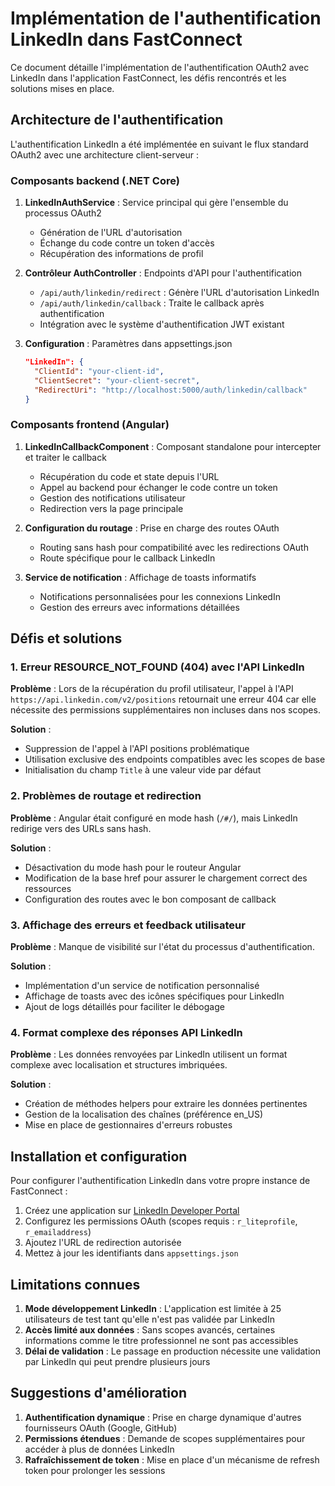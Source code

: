 # Implémentation de l'authentification LinkedIn dans FastConnect

Ce document détaille l'implémentation de l'authentification OAuth2 avec LinkedIn dans l'application FastConnect, les défis rencontrés et les solutions mises en place.

## Architecture de l'authentification

L'authentification LinkedIn a été implémentée en suivant le flux standard OAuth2 avec une architecture client-serveur :

### Composants backend (.NET Core)

1. **LinkedInAuthService** : Service principal qui gère l'ensemble du processus OAuth2
   - Génération de l'URL d'autorisation
   - Échange du code contre un token d'accès
   - Récupération des informations de profil

2. **Contrôleur AuthController** : Endpoints d'API pour l'authentification
   - `/api/auth/linkedin/redirect` : Génère l'URL d'autorisation LinkedIn
   - `/api/auth/linkedin/callback` : Traite le callback après authentification
   - Intégration avec le système d'authentification JWT existant

3. **Configuration** : Paramètres dans appsettings.json
   ```json
   "LinkedIn": {
     "ClientId": "your-client-id",
     "ClientSecret": "your-client-secret",
     "RedirectUri": "http://localhost:5000/auth/linkedin/callback"
   }
   ```

### Composants frontend (Angular)

1. **LinkedInCallbackComponent** : Composant standalone pour intercepter et traiter le callback
   - Récupération du code et state depuis l'URL
   - Appel au backend pour échanger le code contre un token
   - Gestion des notifications utilisateur
   - Redirection vers la page principale

2. **Configuration du routage** : Prise en charge des routes OAuth
   - Routing sans hash pour compatibilité avec les redirections OAuth
   - Route spécifique pour le callback LinkedIn

3. **Service de notification** : Affichage de toasts informatifs
   - Notifications personnalisées pour les connexions LinkedIn
   - Gestion des erreurs avec informations détaillées

## Défis et solutions

### 1. Erreur RESOURCE_NOT_FOUND (404) avec l'API LinkedIn

**Problème** : Lors de la récupération du profil utilisateur, l'appel à l'API `https://api.linkedin.com/v2/positions` retournait une erreur 404 car elle nécessite des permissions supplémentaires non incluses dans nos scopes.

**Solution** :
- Suppression de l'appel à l'API positions problématique
- Utilisation exclusive des endpoints compatibles avec les scopes de base
- Initialisation du champ `Title` à une valeur vide par défaut

### 2. Problèmes de routage et redirection

**Problème** : Angular était configuré en mode hash (`/#/`), mais LinkedIn redirige vers des URLs sans hash.

**Solution** :
- Désactivation du mode hash pour le routeur Angular
- Modification de la base href pour assurer le chargement correct des ressources
- Configuration des routes avec le bon composant de callback

### 3. Affichage des erreurs et feedback utilisateur

**Problème** : Manque de visibilité sur l'état du processus d'authentification.

**Solution** :
- Implémentation d'un service de notification personnalisé
- Affichage de toasts avec des icônes spécifiques pour LinkedIn
- Ajout de logs détaillés pour faciliter le débogage

### 4. Format complexe des réponses API LinkedIn

**Problème** : Les données renvoyées par LinkedIn utilisent un format complexe avec localisation et structures imbriquées.

**Solution** :
- Création de méthodes helpers pour extraire les données pertinentes
- Gestion de la localisation des chaînes (préférence en_US)
- Mise en place de gestionnaires d'erreurs robustes

## Installation et configuration

Pour configurer l'authentification LinkedIn dans votre propre instance de FastConnect :

1. Créez une application sur [LinkedIn Developer Portal](https://www.linkedin.com/developers/)
2. Configurez les permissions OAuth (scopes requis : `r_liteprofile`, `r_emailaddress`)
3. Ajoutez l'URL de redirection autorisée
4. Mettez à jour les identifiants dans `appsettings.json`

## Limitations connues

1. **Mode développement LinkedIn** : L'application est limitée à 25 utilisateurs de test tant qu'elle n'est pas validée par LinkedIn
2. **Accès limité aux données** : Sans scopes avancés, certaines informations comme le titre professionnel ne sont pas accessibles
3. **Délai de validation** : Le passage en production nécessite une validation par LinkedIn qui peut prendre plusieurs jours

## Suggestions d'amélioration

1. **Authentification dynamique** : Prise en charge dynamique d'autres fournisseurs OAuth (Google, GitHub)
2. **Permissions étendues** : Demande de scopes supplémentaires pour accéder à plus de données LinkedIn
3. **Rafraîchissement de token** : Mise en place d'un mécanisme de refresh token pour prolonger les sessions
